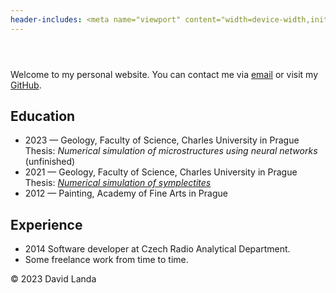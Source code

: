 ```yaml
---
header-includes: <meta name="viewport" content="width=device-width,initial-scale=1"><script async src="flow.js"></script><!-- Global site tag (gtag.js) - Google Analytics --><script async src="https://www.googletagmanager.com/gtag/js?id=UA-141722838-1"></script><script>window.dataLayer = window.dataLayer || [];function gtag(){dataLayer.push(arguments);}gtag('js', new Date());gtag('config', 'UA-141722838-1');</script>
---
```


<div class="container">
<header></header>
<main>

Welcome to my personal website. You can contact me via <a href="mailto:david.landa@protonmail.com">email</a> or
visit my <a href="https://github.com/uetoyo/">GitHub</a>.

## Education

- 2023 &mdash; Geology, Faculty of Science, Charles University in Prague<br />
  Thesis: _Numerical simulation of microstructures using neural networks_ (unfinished)
- 2021 &mdash; Geology, Faculty of Science, Charles University in Prague<br />
  Thesis: [_Numerical simulation of symplectites_](https://dspace.cuni.cz/handle/20.500.11956/151230)
- 2012 &mdash; Painting, Academy of Fine Arts in Prague

## Experience

- 2014 Software developer at Czech Radio Analytical Department.
- Some freelance work from time to time.

</main>
<footer>&copy; 2023 David Landa<footer>
</div>

